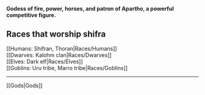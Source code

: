 #### Godess of fire, power, horses, and patron of Apartho, a powerful competitive figure.  

## Races that worship shifra  
[[Humans: Shifran, Thoran|Races/Humans]]  
[[Dwarves: Kalohm clan|Races/Dwarves]]  
[[Elves: Dark elf|Races/Elves]]  
[[Goblins: Uru tribe, Marro tribe|Races/Goblins]]

---

[[Gods|Gods]]

